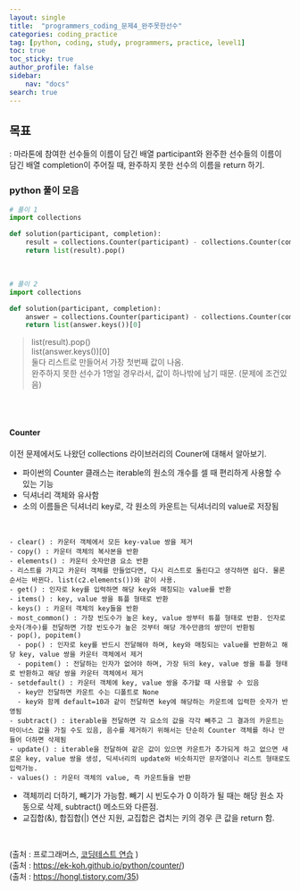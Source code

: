 ```yaml
---
layout: single
title:  "programmers_coding_문제4_완주못한선수"
categories: coding_practice
tag: [python, coding, study, programmers, practice, level1]
toc: true
toc_sticky: true
author_profile: false
sidebar:
    nav: "docs"
search: true
---
```



## 목표     
: 마라톤에 참여한 선수들의 이름이 담긴 배열 participant와 완주한 선수들의 이름이 담긴 배열 completion이 주어질 때, 완주하지 못한 선수의 이름을 return 하기.



### python 풀이 모음


```python
# 풀이 1
import collections 

def solution(participant, completion): 
    result = collections.Counter(participant) - collections.Counter(completion) 
    return list(result).pop()
```

<br>

```python
# 풀이 2
import collections

def solution(participant, completion):
    answer = collections.Counter(participant) - collections.Counter(completion)
    return list(answer.keys())[0]
```


> list(result).pop()    
> list(answer.keys())[0]      
둘다 리스트로 만들어서 가장 첫번째 값이 나옴.      
완주하지 못한 선수가 1명일 경우라서, 값이 하나밖에 남기 때문. (문제에 조건있음)

<br>
<br>

#### Counter
이전 문제에서도 나왔던 collections 라이브러리의 Couner에 대해서 알아보기.

- 파이썬의 Counter 클래스는 iterable의 원소의 개수를 셀 때 편리하게 사용할 수 있는 기능
- 딕셔너리 객체와 유사함
- 소의 이름들은 딕셔너리 key로, 각 원소의 카운트는 딕셔너리의 value로 저장됨

<br>

    - clear() : 카운터 객체에서 모든 key-value 쌍을 제거    
    - copy() : 카운터 객체의 복사본을 반환
    - elements() : 카운터 숫자만큼 요소 반환
    - 리스트를 가지고 카운터 객체를 만들었다면, 다시 리스트로 돌린다고 생각하면 쉽다. 물론 순서는 바뀐다. list(c2.elements())와 같이 사용.
    - get() : 인자로 key를 입력하면 해당 key와 매칭되는 value를 반환
    - items() : key, value 쌍을 튜플 형태로 반환
    - keys() : 카운터 객체의 key들을 반환
    - most_common() : 가장 빈도수가 높은 key, value 쌍부터 튜플 형태로 반환. 인자로 숫자(개수)를 전달하면 가장 빈도수가 높은 것부터 해당 개수만큼의 쌍만이 반환됨
    - pop(), popitem()
      - pop() : 인자로 key를 반드시 전달해야 하며, key와 매칭되는 value를 반환하고 해당 key, value 쌍을 카운터 객체에서 제거     
      - popitem() : 전달하는 인자가 없어야 하며, 가장 뒤의 key, value 쌍을 튜플 형태로 반환하고 해당 쌍을 카운터 객체에서 제거     
    - setdefault() : 카운터 객체에 key, value 쌍을 추가할 때 사용할 수 있음
      - key만 전달하면 카운트 수는 디폴트로 None
      - key와 함께 default=10과 같이 전달하면 key에 해당하는 카운트에 입력한 숫자가 반영됨
    - subtract() : iterable을 전달하면 각 요소의 값을 각각 빼주고 그 결과의 카운트는 마이너스 값을 가질 수도 있음, 음수를 제거하기 위해서는 단순히 Counter 객체를 하나 만들어 더하면 삭제됨 
    - update() : iterable을 전달하여 같은 값이 있으면 카운트가 추가되게 하고 없으면 새로운 key, value 쌍을 생성, 딕셔너리의 update와 비슷하지만 문자열이나 리스트 형태로도 입력가능.
    - values() : 카운터 객체의 value, 즉 카운트들을 반환

- 객체끼리 더하기, 빼기가 가능함. 빼기 시 빈도수가 0 이하가 될 때는 해당 원소 자동으로 삭제, subtract() 메소드와 다른점.
- 교집합(&), 합집합(|) 연산 지원, 교집합은 겹치는 키의 경우 큰 값을 return 함.



<br>

(출처 : 프로그래머스, [코딩테스트 연습](https://programmers.co.kr/learn/challenges) )     
(출처 : https://ek-koh.github.io/python/counter/)    
(출처 : https://hongl.tistory.com/35)
